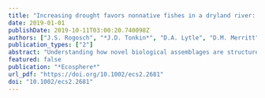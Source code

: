 ```yaml
---
title: "Increasing drought favors nonnative fishes in a dryland river: Evidence from a multispecies demographic model"
date: 2019-01-01
publishDate: 2019-10-11T03:00:20.740098Z
authors: ["J.S. Rogosch", "*J.D. Tonkin*", "D.A. Lytle", "D.M. Merritt", "L.V. Reynolds", "J.D. Olden"]
publication_types: ["2"]
abstract: "Understanding how novel biological assemblages are structured in relation to dynamic environmental regimes remains a central challenge in ecology. Demographic approaches to modeling species assemblages show promise because they seek to represent fundamental relationships between population dynamics and environmental conditions. In dryland rivers, rapidly changing climate conditions have shifted drought and flooding regimes with implications for fish communities. Our goals were to (1) develop a mechanistic multispecies demographic model that links native and nonnative species with river flow regimes, and (2) evaluate demographic responses in population and community structure to changing flow regimes. Each fish species was represented by a stage-structured matrix, and species were coupled together into a multispecies framework through density-dependent relationships in reproduction. Then, community dynamics were simulated through time using annual flow events classified from gaged streamflow data. We parameterized the model with vital rates and flow-response relationships for a community of native and nonnative fishes using literature-derived values. We applied the simulation model to the Verde River (Arizona, USA), a major tributary within the Colorado River Basin, for the past half century (1964-2017). Model validation revealed a match between model projections and relative abundance trends observed in a long-term fish monitoring dataset (1994-2008). At the beginning of the validation period (1994), model and survey observations showed that native species comprised approximately 80% of total abundance. Model projections beyond the survey data (2008-2017) predicted a shift from a native dominant to a nonnative dominant assemblage, coinciding with increasing drought frequency. Trade-offs between native and nonnative species dominance emerged from differences in mortality in response to the changing sequence of major flow events including spring floods, summer high flows, and droughts. In conclusion, the demographic approach presented here provides a flexible modeling framework that is readily applied to other stream systems and species by adjusting or transferring, when appropriate, species vital rates and flow-event thresholds."
featured: false
publication: "*Ecosphere*"
url_pdf: "https://doi.org/10.1002/ecs2.2681"
doi: "10.1002/ecs2.2681"
---
```


